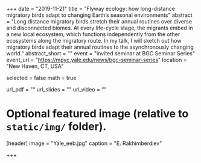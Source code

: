 +++
date = "2019-11-21"
title = "Flyway ecology: how long-distance migratory birds adapt to changing Earth’s seasonal environments"
abstract = "Long distance migratory birds stretch their annual routines over diverse and disconnected biomes. At every life-cycle stage, the migrants embed in a new local ecosystem, which functions independently from the other ecosystems along the migratory route. In my talk, I will sketch out how migratory birds adapt their annual routines to the asynchronously changing world."
abstract_short = ""
event = "invited seminar at BGC Seminar Series"
event_url = "https://mpyc.yale.edu/news/bgc-seminar-series"
location = "New Haven, CT, USA"

selected = false
math = true

url_pdf = ""
url_slides = ""
url_video = ""

# Optional featured image (relative to `static/img/` folder).
[header]
image = "Yale_eeb.jpg"
caption = "E. Rakhimberdiev"

+++